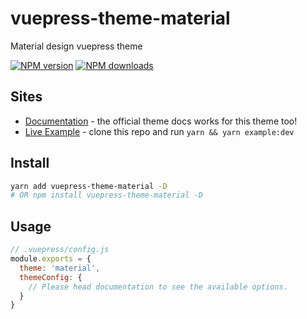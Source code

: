 # vuepress-theme-material

Material design vuepress theme

[![NPM version](https://badgen.net/npm/v/vuepress-theme-material)](https://npmjs.com/package/vuepress-theme-material) [![NPM downloads](https://badgen.net/npm/dt/vuepress-theme-material)](https://npmjs.com/package/vuepress-theme-material)

## Sites

- [Documentation](https://vuepress.vuejs.org/theme/) - the official theme docs works for this theme too!
- [Live Example](https://vp-britecore.z3by.com/) - clone this repo and run `yarn && yarn example:dev`

## Install

```bash
yarn add vuepress-theme-material -D
# OR npm install vuepress-theme-material -D
```

## Usage

```js
// .vuepress/config.js
module.exports = {
  theme: 'material',
  themeConfig: {
    // Please head documentation to see the available options.
  }
}
```
